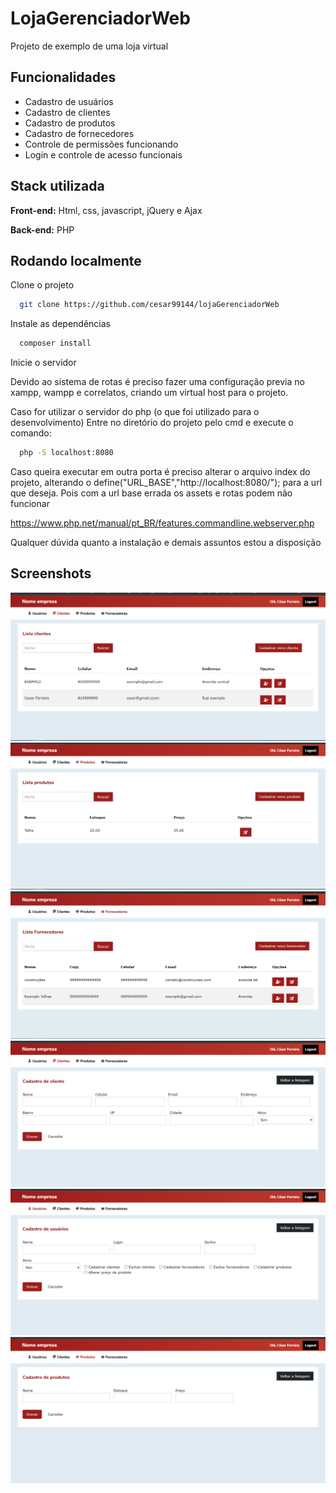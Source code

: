 
# LojaGerenciadorWeb

Projeto de exemplo de uma loja virtual


## Funcionalidades

- Cadastro de usuários
- Cadastro de clientes
- Cadastro de produtos
- Cadastro de fornecedores
- Controle de permissões funcionando
- Login e controle de acesso funcionais

## Stack utilizada

**Front-end:** Html, css, javascript, jQuery e Ajax

**Back-end:** PHP


## Rodando localmente

Clone o projeto

```bash
  git clone https://github.com/cesar99144/lojaGerenciadorWeb
```

Instale as dependências

```bash
  composer install
```

Inicie o servidor

Devido ao sistema de rotas é preciso fazer uma configuração previa no xampp, wampp
e correlatos, criando um virtual host para o projeto.

Caso for utilizar o servidor do php (o que foi utilizado para o desenvolvimento)
Entre no diretório do projeto pelo cmd e execute o comando: 

```bash
  php -S localhost:8080
```
Caso queira executar em outra porta é preciso alterar o arquivo index do projeto, 
alterando o define("URL_BASE","http://localhost:8080/"); para a url que deseja. Pois com a url base errada os assets e rotas podem não funcionar

https://www.php.net/manual/pt_BR/features.commandline.webserver.php

Qualquer dúvida quanto a instalação e demais assuntos estou a disposição


## Screenshots

<img src="static/imagensProjeto/Clientes.PNG" alt="drawing">
<img src="static/imagensProjeto/Produtos.PNG" alt="drawing">
<img src="static/imagensProjeto/Fornecedores.PNG" alt="drawing">
<img src="static/imagensProjeto/CadastroClientes.PNG" alt="drawing">
<img src="static/imagensProjeto/CadastroUsers.PNG" alt="drawing">
<img src="static/imagensProjeto/CadastroProdutos.PNG" alt="drawing">

